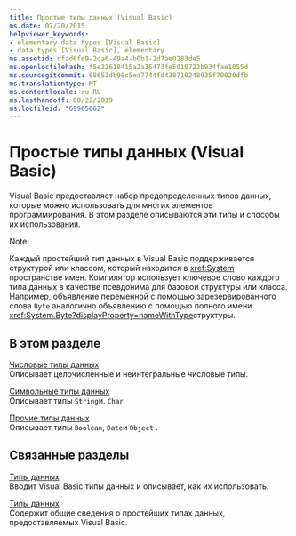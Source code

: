 ```yaml
---
title: Простые типы данных (Visual Basic)
ms.date: 07/20/2015
helpviewer_keywords:
- elementary data types [Visual Basic]
- data types [Visual Basic], elementary
ms.assetid: dfad6fe9-2da6-49a4-b0b1-2d7ae0283de5
ms.openlocfilehash: f5e22618415a2a36473fe5010722b934fae1055d
ms.sourcegitcommit: 68653db98c5ea7744fd438710248935f70020dfb
ms.translationtype: MT
ms.contentlocale: ru-RU
ms.lasthandoff: 08/22/2019
ms.locfileid: "69965662"
---
```

# <a name="elementary-data-types-visual-basic"></a>Простые типы данных (Visual Basic)
Visual Basic предоставляет набор предопределенных типов данных, которые можно использовать для многих элементов программирования. В этом разделе описываются эти типы и способы их использования.  
  
> [!NOTE]
> Каждый простейший тип данных в Visual Basic поддерживается структурой или классом, который находится в <xref:System> пространстве имен. Компилятор использует ключевое слово каждого типа данных в качестве псевдонима для базовой структуры или класса. Например, объявление переменной с помощью зарезервированного слова `Byte` аналогично объявлению с помощью полного имени <xref:System.Byte?displayProperty=nameWithType>структуры.  
  
## <a name="in-this-section"></a>В этом разделе  
 [Числовые типы данных](../../../../visual-basic/programming-guide/language-features/data-types/numeric-data-types.md)  
 Описывает целочисленные и неинтегральные числовые типы.  
  
 [Символьные типы данных](../../../../visual-basic/programming-guide/language-features/data-types/character-data-types.md)  
 Описывает типы `String`и. `Char`  
  
 [Прочие типы данных](../../../../visual-basic/programming-guide/language-features/data-types/miscellaneous-data-types.md)  
 Описывает типы `Boolean`, `Date`и `Object` .  
  
## <a name="related-sections"></a>Связанные разделы  
 [Типы данных](../../../../visual-basic/programming-guide/language-features/data-types/index.md)  
 Вводит Visual Basic типы данных и описывает, как их использовать.  
  
 [Типы данных](../../../../visual-basic/language-reference/data-types/index.md)  
 Содержит общие сведения о простейших типах данных, предоставляемых Visual Basic.
